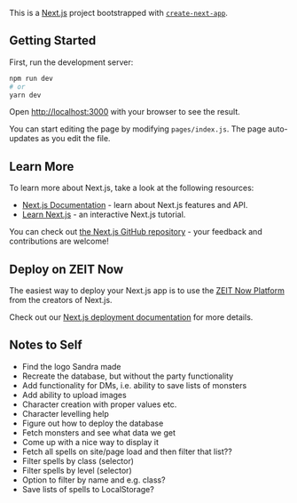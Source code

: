 This is a [Next.js](https://nextjs.org/) project bootstrapped with [`create-next-app`](https://github.com/zeit/next.js/tree/canary/packages/create-next-app).

## Getting Started

First, run the development server:

```bash
npm run dev
# or
yarn dev
```

Open [http://localhost:3000](http://localhost:3000) with your browser to see the result.

You can start editing the page by modifying `pages/index.js`. The page auto-updates as you edit the file.

## Learn More

To learn more about Next.js, take a look at the following resources:

- [Next.js Documentation](https://nextjs.org/docs) - learn about Next.js features and API.
- [Learn Next.js](https://nextjs.org/learn) - an interactive Next.js tutorial.

You can check out [the Next.js GitHub repository](https://github.com/zeit/next.js/) - your feedback and contributions are welcome!

## Deploy on ZEIT Now

The easiest way to deploy your Next.js app is to use the [ZEIT Now Platform](https://zeit.co/) from the creators of Next.js.

Check out our [Next.js deployment documentation](https://nextjs.org/docs/deployment) for more details.

## Notes to Self

- Find the logo Sandra made
- Recreate the database, but without the party functionality
- Add functionality for DMs, i.e. ability to save lists of monsters
- Add ability to upload images
- Character creation with proper values etc.
- Character levelling help
- Figure out how to deploy the database
- Fetch monsters and see what data we get
- Come up with a nice way to display it
- Fetch all spells on site/page load and then filter that list??
- Filter spells by class (selector)
- Filter spells by level (selector)
- Option to filter by name and e.g. class?
- Save lists of spells to LocalStorage?
